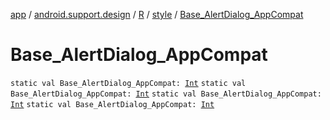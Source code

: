 [app](../../../index.md) / [android.support.design](../../index.md) / [R](../index.md) / [style](index.md) / [Base_AlertDialog_AppCompat](.)

# Base_AlertDialog_AppCompat

`static val Base_AlertDialog_AppCompat: `[`Int`](https://kotlinlang.org/api/latest/jvm/stdlib/kotlin/-int/index.html)
`static val Base_AlertDialog_AppCompat: `[`Int`](https://kotlinlang.org/api/latest/jvm/stdlib/kotlin/-int/index.html)
`static val Base_AlertDialog_AppCompat: `[`Int`](https://kotlinlang.org/api/latest/jvm/stdlib/kotlin/-int/index.html)
`static val Base_AlertDialog_AppCompat: `[`Int`](https://kotlinlang.org/api/latest/jvm/stdlib/kotlin/-int/index.html)